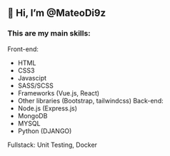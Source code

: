## 👋 Hi, I’m @MateoDi9z
### This are my main skills:

Front-end:
  - HTML
  - CSS3
  - Javascipt
  - SASS/SCSS
  - Frameworks (Vue.js, React)
  - Other libraries (Bootstrap, tailwindcss)
Back-end:
  - Node.js (Express.js)
  - MongoDB
  - MYSQL 
  - Python (DJANGO)

Fullstack: Unit Testing, Docker
